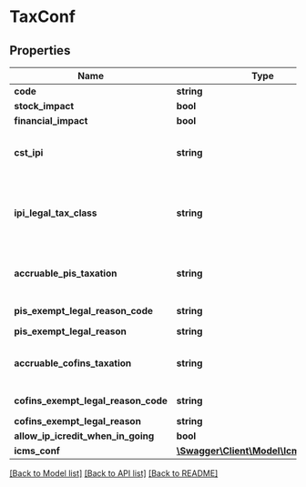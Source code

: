 # TaxConf

## Properties
Name | Type | Description | Notes
------------ | ------------- | ------------- | -------------
**code** | **string** | main unique identificator | 
**stock_impact** | **bool** | Inform that the process has inventory impact. | [optional] 
**financial_impact** | **bool** | Inform that the process has financial impact. | [optional] 
**cst_ipi** | **string** | Inform if this process is subject to IPI taxation on output process - &#39;50&#39; # Saída Tributada - &#39;51&#39; # Saída Tributável com Alíquota Zero - &#39;52&#39; # Saída Isenta - &#39;53&#39; # Saída Não-Tributada - &#39;54&#39; # Saída Imune | [optional] 
**ipi_legal_tax_class** | **string** | Legal tax classificação for IPI (enquadramento) When the processo has CST IPI 52 or 54, is mandatory inform Reason Code, see Anexo XIV - Código de Enquadramento Legal do IPI from  http://www.nfe.fazenda.gov.br/portal/exibirArquivo.aspx?conteudo&#x3D;mCnJajU4BKU&#x3D; | [optional] 
**accruable_pis_taxation** | **string** | Inform if this item by nature is subject to PIS taxation or exempt - &#39;T&#39; # TAXABLE - &#39;Z&#39; # TAXABLE WITH RATE&#x3D;0.00 - &#39;E&#39; # EXEMPT - &#39;H&#39; # SUSPENDED - &#39;N&#39; # NO TAXABLE | [optional] 
**pis_exempt_legal_reason_code** | **string** | When exempt, taxable with zero, suspended, not taxable, this field holds the official code number | [optional] 
**pis_exempt_legal_reason** | **string** | When specifi reason, this field has the description | [optional] 
**accruable_cofins_taxation** | **string** | Inform if this item by nature is subject to COFINS taxation or exempt - &#39;T&#39; # TAXABLE - &#39;Z&#39; # TAXABLE WITH RATE&#x3D;0.00 - &#39;E&#39; # EXEMPT - &#39;H&#39; # SUSPENDED - &#39;N&#39; # NO TAXABLE | [optional] 
**cofins_exempt_legal_reason_code** | **string** | When exempt, taxable with zero, suspended, not taxable, this field holds the official code number | [optional] 
**cofins_exempt_legal_reason** | **string** | When specifi reason, this field has the description | [optional] 
**allow_ip_icredit_when_in_going** | **bool** | Inform that the process allow IPI credit to Input process | [optional] 
**icms_conf** | [**\Swagger\Client\Model\IcmsTaxConf[]**](IcmsTaxConf.md) | the map key is state code | [optional] 

[[Back to Model list]](../README.md#documentation-for-models) [[Back to API list]](../README.md#documentation-for-api-endpoints) [[Back to README]](../README.md)


